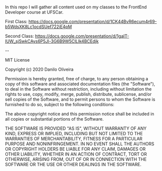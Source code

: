 In this repo I will gather all content used on my classes to the FrontEnd Developer course at UFSCar.


First Class:
https://docs.google.com/presentation/d/1CK44BvR6ecum4r69-b5WdsXK8Lc1ocdSUef722iE4pM

Second Class:
https://docs.google.com/presentation/d/1gaIT-IUW_sjSwkCAys6P5Jl-3G6B9W5ClLIk4BCEdjk


--

MIT License

Copyright (c) 2020 Danilo Oliveira

Permission is hereby granted, free of charge, to any person obtaining a copy
of this software and associated documentation files (the "Software"), to deal
in the Software without restriction, including without limitation the rights
to use, copy, modify, merge, publish, distribute, sublicense, and/or sell
copies of the Software, and to permit persons to whom the Software is
furnished to do so, subject to the following conditions:

The above copyright notice and this permission notice shall be included in all
copies or substantial portions of the Software.

THE SOFTWARE IS PROVIDED "AS IS", WITHOUT WARRANTY OF ANY KIND, EXPRESS OR
IMPLIED, INCLUDING BUT NOT LIMITED TO THE WARRANTIES OF MERCHANTABILITY,
FITNESS FOR A PARTICULAR PURPOSE AND NONINFRINGEMENT. IN NO EVENT SHALL THE
AUTHORS OR COPYRIGHT HOLDERS BE LIABLE FOR ANY CLAIM, DAMAGES OR OTHER
LIABILITY, WHETHER IN AN ACTION OF CONTRACT, TORT OR OTHERWISE, ARISING FROM,
OUT OF OR IN CONNECTION WITH THE SOFTWARE OR THE USE OR OTHER DEALINGS IN THE
SOFTWARE.
